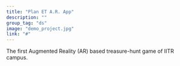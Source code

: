 ```yaml
---
title: "Plan ET A.R. App"
description: ""
group_tag: "ds"
image: "demo_project.jpg" 
link: "#"
---
```


The first Augmented Reality (AR) based treasure-hunt game of IITR campus.